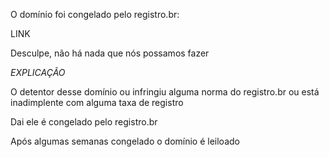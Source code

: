 O domínio foi congelado pelo registro.br:

  

LINK

  

Desculpe, não há nada que nós possamos fazer

  

*EXPLICAÇÃO*

  

O detentor desse domínio ou infringiu alguma norma do registro.br ou está inadimplente com alguma taxa de registro

  

Dai ele é congelado pelo registro.br

  

Após algumas semanas congelado o domínio é leiloado